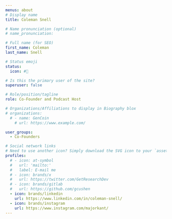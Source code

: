 ```yaml
---
menus: about
# Display name
title: Coleman Snell

# Name pronunciation (optional)
# name_pronunciation: 

# Full name (for SEO)
first_name: Coleman
last_name: Snell

# Status emoji
status: 
  icon: #🤠

# Is this the primary user of the site?
superuser: false

# Role/position/tagline
role: Co-Founder and Podcast Host

# Organizations/Affiliations to display in Biography blox
# organizations:
  # - name: GenCoin
    # url: https://www.example.com/

user_groups:
  - Co-Founders

# Social network links
# Need to use another icon? Simply download the SVG icon to your `assets/media/icons/` folder.
profiles:
  # - icon: at-symbol
  #   url: 'mailto:'
  #   label: E-mail me
  # - icon: brands/x
  #   url: https://twitter.com/GetResearchDev
  # - icon: brands/gitlab
  #   url: https://github.com/gcushen
  - icon: brands/linkedin
    url: https://www.linkedin.com/in/coleman-snell/
  - icon: brands/instagram
    url: https://www.instagram.com/majorkant/
---
```

